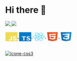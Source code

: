 <h1>Hi there 👋</h1>

<div>
  <a href="https://github.com/IanFarias">
    
  <img display="flex" height="180em" src="https://github-readme-stats.vercel.app/api?username=IanFarias&show_icons=true&theme=dracula&include_all_commits=true&count_private=true"/>
  <img  display="flex" height="180em" src="https://github-readme-stats.vercel.app/api/top-langs/?username=IanFarias&layout=compact&langs_count=7&theme=dracula"/>
</div>

<div style="display: inline_block"><br>
  <img align="center" alt="ícone-JavaScript" height="30" width="40" src="https://raw.githubusercontent.com/devicons/devicon/master/icons/javascript/javascript-plain.svg">
  <img align="center" alt="ícone-Typescript" height="30" width="40" src="https://raw.githubusercontent.com/devicons/devicon/master/icons/typescript/typescript-plain.svg">
  <img align="center" alt="ícone-React" height="30" width="40" src="https://raw.githubusercontent.com/devicons/devicon/master/icons/react/react-original.svg">
  <img align="center" alt="ícone-html" height="30" width="40" src="https://raw.githubusercontent.com/devicons/devicon/master/icons/html5/html5-original.svg">
  <img align="center" alt="ícone-css3" height="30" width="40" src="https://raw.githubusercontent.com/devicons/devicon/master/icons/css3/css3-original.svg">
</div>

##
  
<div>
  <a href="https://www.linkedin.com/in/ianfariaspaix%C3%A3o/" target="_blank">
    <img align="center" alt="ícone-css3" height="90" width="110" src="https://cdn.jsdelivr.net/gh/devicons/devicon/icons/linkedin/linkedin-original-wordmark.svg" target="_blank"/> 
  </a>
</div>
